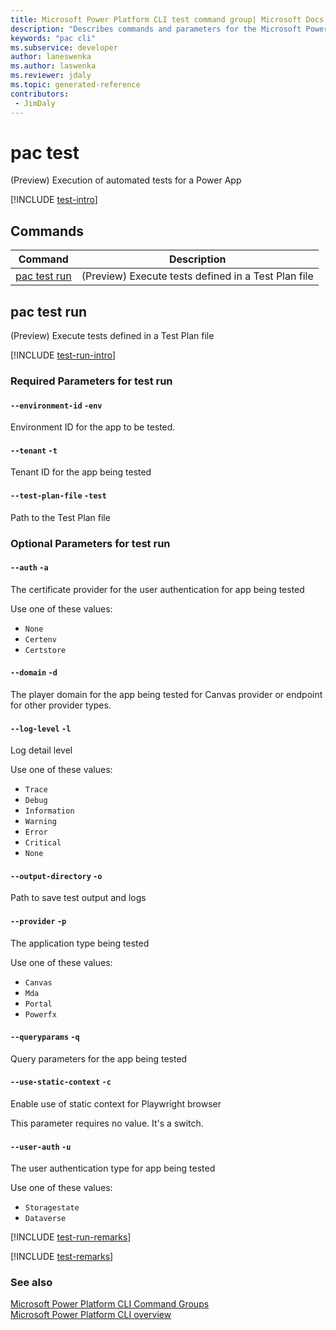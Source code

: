 ```yaml
---
title: Microsoft Power Platform CLI test command group| Microsoft Docs
description: "Describes commands and parameters for the Microsoft Power Platform CLI test command group."
keywords: "pac cli"
ms.subservice: developer
author: laneswenka
ms.author: laswenka
ms.reviewer: jdaly
ms.topic: generated-reference
contributors: 
 - JimDaly
---
```

<!-- 
Do not edit this file. 
This file is generated by a program and any changes will be overwritten when this topic is re-generated.
Use the include files to add additional content to this topic.
-->
# pac test

(Preview) Execution of automated tests for a Power App

[!INCLUDE [test-intro](includes/test-intro.md)]

## Commands

|Command|Description|
|---------|---------|
|[pac test run](#pac-test-run)|(Preview) Execute tests defined in a Test Plan file|


## pac test run

(Preview) Execute tests defined in a Test Plan file

[!INCLUDE [test-run-intro](includes/test-run-intro.md)]


### Required Parameters for test run

#### `--environment-id` `-env`

Environment ID for the app to be tested.

#### `--tenant` `-t`

Tenant ID for the app being tested

#### `--test-plan-file` `-test`

Path to the Test Plan file


### Optional Parameters for test run

#### `--auth` `-a`

The certificate provider for the user authentication for app being tested

Use one of these values:

- `None`
- `Certenv`
- `Certstore`

#### `--domain` `-d`

The player domain for the app being tested for Canvas provider or endpoint for other provider types.

#### `--log-level` `-l`

Log detail level

Use one of these values:

- `Trace`
- `Debug`
- `Information`
- `Warning`
- `Error`
- `Critical`
- `None`

#### `--output-directory` `-o`

Path to save test output and logs

#### `--provider` `-p`

The application type being tested

Use one of these values:

- `Canvas`
- `Mda`
- `Portal`
- `Powerfx`

#### `--queryparams` `-q`

Query parameters for the app being tested

#### `--use-static-context` `-c`

Enable use of static context for Playwright browser

This parameter requires no value. It's a switch.

#### `--user-auth` `-u`

The user authentication type for app being tested

Use one of these values:

- `Storagestate`
- `Dataverse`

[!INCLUDE [test-run-remarks](includes/test-run-remarks.md)]

[!INCLUDE [test-remarks](includes/test-remarks.md)]

### See also

[Microsoft Power Platform CLI Command Groups](index.md)<br />
[Microsoft Power Platform CLI overview](../introduction.md)